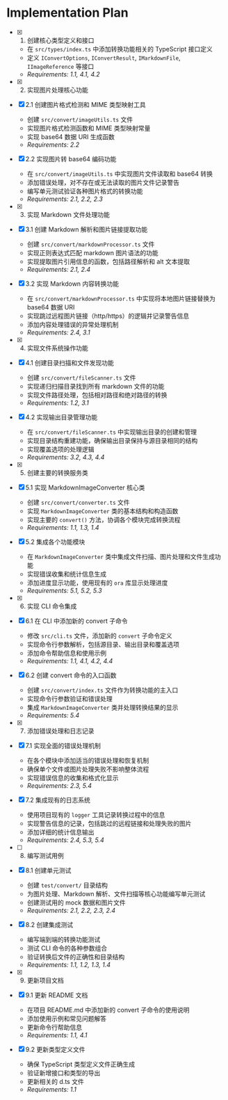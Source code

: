 # Implementation Plan

- [x] 1. 创建核心类型定义和接口
  - 在 `src/types/index.ts` 中添加转换功能相关的 TypeScript 接口定义
  - 定义 `IConvertOptions`, `IConvertResult`, `IMarkdownFile`, `IImageReference` 等接口
  - _Requirements: 1.1, 4.1, 4.2_

- [x] 2. 实现图片处理核心功能
- [x] 2.1 创建图片格式检测和 MIME 类型映射工具
  - 创建 `src/convert/imageUtils.ts` 文件
  - 实现图片格式检测函数和 MIME 类型映射常量
  - 实现 base64 数据 URI 生成函数
  - _Requirements: 2.2_

- [x] 2.2 实现图片转 base64 编码功能
  - 在 `src/convert/imageUtils.ts` 中实现图片文件读取和 base64 转换
  - 添加错误处理，对不存在或无法读取的图片文件记录警告
  - 编写单元测试验证各种图片格式的转换功能
  - _Requirements: 2.1, 2.2, 2.3_

- [x] 3. 实现 Markdown 文件处理功能
- [x] 3.1 创建 Markdown 解析和图片链接提取功能
  - 创建 `src/convert/markdownProcessor.ts` 文件
  - 实现正则表达式匹配 markdown 图片语法的功能
  - 实现提取图片引用信息的函数，包括路径解析和 alt 文本提取
  - _Requirements: 2.1, 2.4_

- [x] 3.2 实现 Markdown 内容转换功能
  - 在 `src/convert/markdownProcessor.ts` 中实现将本地图片链接替换为 base64 数据 URI
  - 实现跳过远程图片链接（http/https）的逻辑并记录警告信息
  - 添加内容处理错误的异常处理机制
  - _Requirements: 2.4, 3.1_

- [x] 4. 实现文件系统操作功能
- [x] 4.1 创建目录扫描和文件发现功能
  - 创建 `src/convert/fileScanner.ts` 文件
  - 实现递归扫描目录找到所有 markdown 文件的功能
  - 实现文件路径处理，包括相对路径和绝对路径的转换
  - _Requirements: 1.2, 3.1_

- [x] 4.2 实现输出目录管理功能
  - 在 `src/convert/fileScanner.ts` 中实现输出目录的创建和管理
  - 实现目录结构重建功能，确保输出目录保持与源目录相同的结构
  - 实现覆盖选项的处理逻辑
  - _Requirements: 3.2, 4.3, 4.4_

- [x] 5. 创建主要的转换服务类
- [x] 5.1 实现 MarkdownImageConverter 核心类
  - 创建 `src/convert/converter.ts` 文件
  - 实现 `MarkdownImageConverter` 类的基本结构和构造函数
  - 实现主要的 `convert()` 方法，协调各个模块完成转换流程
  - _Requirements: 1.1, 1.3, 1.4_

- [x] 5.2 集成各个功能模块
  - 在 `MarkdownImageConverter` 类中集成文件扫描、图片处理和文件生成功能
  - 实现错误收集和统计信息生成
  - 添加进度显示功能，使用现有的 `ora` 库显示处理进度
  - _Requirements: 5.1, 5.2, 5.3_

- [x] 6. 实现 CLI 命令集成
- [x] 6.1 在 CLI 中添加新的 convert 子命令
  - 修改 `src/cli.ts` 文件，添加新的 `convert` 子命令定义
  - 实现命令行参数解析，包括源目录、输出目录和覆盖选项
  - 添加命令帮助信息和使用示例
  - _Requirements: 1.1, 4.1, 4.2, 4.4_

- [x] 6.2 创建 convert 命令的入口函数
  - 创建 `src/convert/index.ts` 文件作为转换功能的主入口
  - 实现命令行参数验证和错误处理
  - 集成 `MarkdownImageConverter` 类并处理转换结果的显示
  - _Requirements: 5.4_

- [x] 7. 添加错误处理和日志记录
- [x] 7.1 实现全面的错误处理机制
  - 在各个模块中添加适当的错误处理和恢复机制
  - 确保单个文件或图片处理失败不影响整体流程
  - 实现错误信息的收集和格式化显示
  - _Requirements: 2.3, 5.4_

- [x] 7.2 集成现有的日志系统
  - 使用项目现有的 `logger` 工具记录转换过程中的信息
  - 实现警告信息的记录，包括跳过的远程链接和处理失败的图片
  - 添加详细的统计信息输出
  - _Requirements: 2.4, 5.3, 5.4_

- [ ] 8. 编写测试用例
- [x] 8.1 创建单元测试
  - 创建 `test/convert/` 目录结构
  - 为图片处理、Markdown 解析、文件扫描等核心功能编写单元测试
  - 创建测试用的 mock 数据和图片文件
  - _Requirements: 2.1, 2.2, 2.3, 2.4_

- [x] 8.2 创建集成测试
  - 编写端到端的转换功能测试
  - 测试 CLI 命令的各种参数组合
  - 验证转换后文件的正确性和目录结构
  - _Requirements: 1.1, 1.2, 1.3, 1.4_

- [x] 9. 更新项目文档
- [x] 9.1 更新 README 文档
  - 在项目 README.md 中添加新的 convert 子命令的使用说明
  - 添加使用示例和常见问题解答
  - 更新命令行帮助信息
  - _Requirements: 1.1, 4.1_

- [x] 9.2 更新类型定义文件
  - 确保 TypeScript 类型定义文件正确生成
  - 验证新增接口和类型的导出
  - 更新相关的 d.ts 文件
  - _Requirements: 1.1_